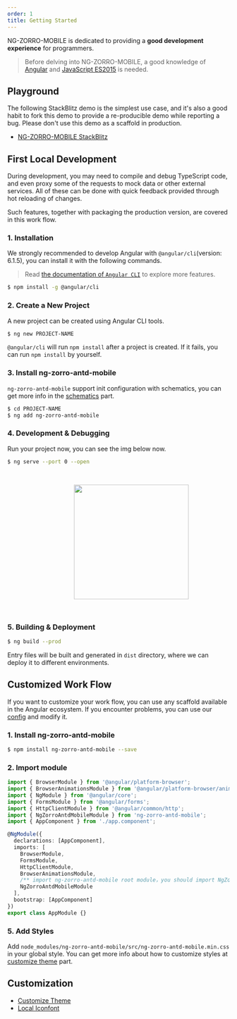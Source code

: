 ```yaml
---
order: 1
title: Getting Started
---
```


NG-ZORRO-MOBILE is dedicated to providing a **good development experience** for programmers.

> Before delving into NG-ZORRO-MOBILE, a good knowledge of [Angular](https://angular.io/) and [JavaScript ES2015](http://babeljs.io/docs/learn-es2015/) is needed.

## Playground

The following StackBlitz demo is the simplest use case, and it's also a good habit to fork this demo to provide a re-producible demo while reporting a bug. Please don't use this demo as a scaffold in production.

- [NG-ZORRO-MOBILE StackBlitz](https://stackblitz.com/edit/ng-zorro-antd-mobile-start?file=src/app/app.component.ts)

## First Local Development

During development, you may need to compile and debug TypeScript code, and even proxy some of the requests to mock data or other external services. All of these can be done with quick feedback provided through hot reloading of changes.

Such features, together with packaging the production version, are covered in this work flow.

### 1. Installation

We strongly recommended to develop Angular with `@angular/cli`(version: 6.1.5), you can install it with the following commands.

> Read [the documentation of `Angular CLI`](https://github.com/angular/angular-cli/wiki) to explore more features.

```bash
$ npm install -g @angular/cli
```

### 2. Create a New Project

A new project can be created using Angular CLI tools.

```bash
$ ng new PROJECT-NAME
```

`@angular/cli` will run `npm install` after a project is created. If it fails, you can run `npm install` by yourself.

### 3. Install ng-zorro-antd-mobile

`ng-zorro-antd-mobile` support init configuration with schematics, you can get more info in the [schematics](/#/docs/schematics/en) part.

```bash
$ cd PROJECT-NAME
$ ng add ng-zorro-antd-mobile
```

### 4. Development & Debugging

Run your project now, you can see the img below now.

```bash
$ ng serve --port 0 --open
```

<img style="display: block;padding: 30px 30%;height: 260px;" src="https://gw.alicdn.com/tfs/TB18hC5dPDpK1RjSZFrXXa78VXa-440-550.png">

### 5. Building & Deployment

```bash
$ ng build --prod
```

Entry files will be built and generated in `dist` directory, where we can deploy it to different environments.

## Customized Work Flow

If you want to customize your work flow, you can use any scaffold available in the Angular ecosystem. If you encounter problems, you can use our [config](https://github.com/NG-ZORRO/ng-zorro-antd-mobile/tree/master/integration) and modify it.

### 1. Install ng-zorro-antd-mobile

```bash
$ npm install ng-zorro-antd-mobile --save
```

### 2. Import module

```typescript
import { BrowserModule } from '@angular/platform-browser';
import { BrowserAnimationsModule } from '@angular/platform-browser/animations';
import { NgModule } from '@angular/core';
import { FormsModule } from '@angular/forms';
import { HttpClientModule } from '@angular/common/http';
import { NgZorroAntdMobileModule } from 'ng-zorro-antd-mobile';
import { AppComponent } from './app.component';

@NgModule({
  declarations: [AppComponent],
  imports: [
    BrowserModule,
    FormsModule,
    HttpClientModule,
    BrowserAnimationsModule,
    /** import ng-zorro-antd-mobile root module，you should import NgZorroAntdModule instead in sub module **/
    NgZorroAntdMobileModule
  ],
  bootstrap: [AppComponent]
})
export class AppModule {}
```

### 5. Add Styles

Add `node_modules/ng-zorro-antd-mobile/src/ng-zorro-antd-mobile.min.css` in your global style. You can get more info about how to customize styles at [customize theme](/#/docs/customize-theme/en) part.

## Customization

- [Customize Theme](/#/docs/customize-theme/en)
- [Local Iconfont](/#/docs/customize-theme/en)
